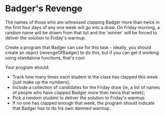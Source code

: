 # Badger's Revenge
The names of those who are witnessed clapping Badger more than twice in the first four days of any one week will go into a draw. On Friday morning, a random name will be drawn from that list and the 'winner' will be forced to deliver the solution to Friday's warmup.

Create a program that Badger can use for this task - ideally, you should create an object (revengeOfBadger) to do this, but if you can get it working using standalone functions, that's cool.

Your program should:

- Track how many times each student in the class has clapped this week (just make up the numbers);
- Include a collection of candidates for the Friday draw (ie, a list of names of people who have clapped Badger more than twice that week);
- Pick a random student to deliver the solution to Friday's warmup.
- If no one has clapped enough that week, the program should indicate that Badger has to do his own damned warmup.